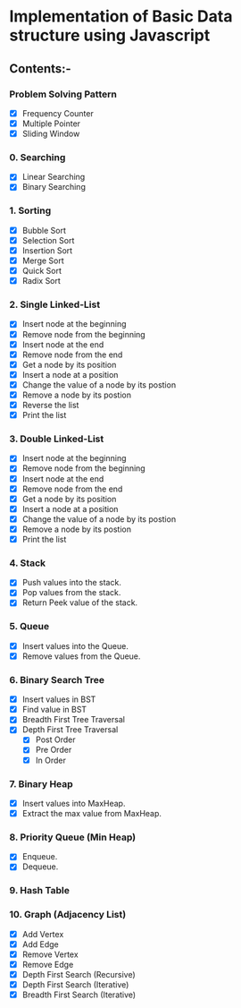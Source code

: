 # Implementation of Basic Data structure using Javascript

## Contents:-

### Problem Solving Pattern

- [x] Frequency Counter
- [x] Multiple Pointer
- [x] Sliding Window

### 0. Searching

- [x] Linear Searching
- [x] Binary Searching

### 1. Sorting

- [x] Bubble Sort
- [x] Selection Sort
- [x] Insertion Sort
- [x] Merge Sort
- [x] Quick Sort
- [x] Radix Sort

### 2. Single Linked-List

- [x] Insert node at the beginning
- [x] Remove node from the beginning
- [x] Insert node at the end
- [x] Remove node from the end
- [x] Get a node by its position
- [x] Insert a node at a position
- [x] Change the value of a node by its postion
- [x] Remove a node by its postion
- [x] Reverse the list
- [x] Print the list

### 3. Double Linked-List

- [x] Insert node at the beginning
- [x] Remove node from the beginning
- [x] Insert node at the end
- [x] Remove node from the end
- [x] Get a node by its position
- [x] Insert a node at a position
- [x] Change the value of a node by its postion
- [x] Remove a node by its postion
- [x] Print the list

### 4. Stack

- [x] Push values into the stack.
- [x] Pop values from the stack.
- [x] Return Peek value of the stack.

### 5. Queue

- [x] Insert values into the Queue.
- [x] Remove values from the Queue.

### 6. Binary Search Tree

- [x] Insert values in BST
- [x] Find value in BST
- [x] Breadth First Tree Traversal
- [x] Depth First Tree Traversal
  - [x] Post Order
  - [x] Pre Order
  - [x] In Order

### 7. Binary Heap

- [x] Insert values into MaxHeap.
- [x] Extract the max value from MaxHeap.

### 8. Priority Queue (Min Heap)

- [x] Enqueue.
- [x] Dequeue.

### 9. Hash Table

### 10. Graph (Adjacency List)

- [x] Add Vertex
- [x] Add Edge
- [x] Remove Vertex
- [x] Remove Edge
- [x] Depth First Search (Recursive)
- [x] Depth First Search (Iterative)
- [x] Breadth First Search (Iterative)
